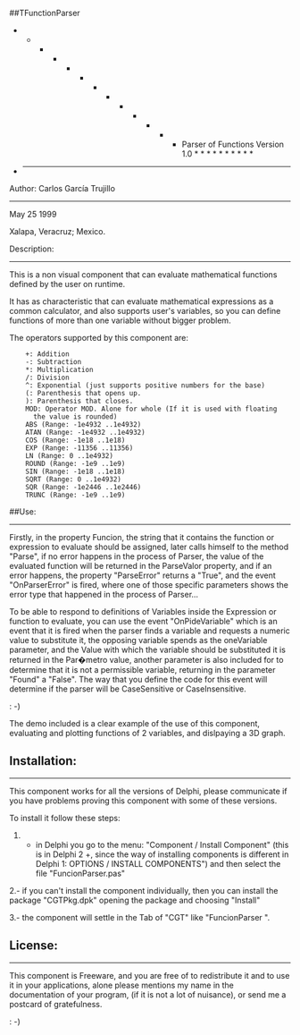 ##TFunctionParser

* * * * * * * * * * * * * Parser of Functions Version 1.0 * * * * * * * * * *
* _________________________________________________________

Author: Carlos García Trujillo

_________________________________________________________

May 25 1999

Xalapa, Veracruz; Mexico.

Description:

---------------------------------------------------------

This is a non visual component that can evaluate mathematical functions
defined by the user on runtime.

It has as characteristic that can evaluate mathematical expressions as a
common calculator, and also supports user's variables, so you can define
functions of more than one variable without bigger problem.

The operators supported by this component are:

        +: Addition
        -: Subtraction
        *: Multiplication
        /: Division
        ^: Exponential (just supports positive numbers for the base)
        (: Parenthesis that opens up.
        ): Parenthesis that closes.
        MOD: Operator MOD. Alone for whole (If it is used with floating
          the value is rounded)
        ABS (Range: -1e4932 ..1e4932)
        ATAN (Range: -1e4932 ..1e4932)
        COS (Range: -1e18 ..1e18)
        EXP (Range: -11356 ..11356)
        LN (Range: 0 ..1e4932)
        ROUND (Range: -1e9 ..1e9)
        SIN (Range: -1e18 ..1e18)
        SQRT (Range: 0 ..1e4932)
        SQR (Range: -1e2446 ..1e2446)
        TRUNC (Range: -1e9 ..1e9)

##Use:

--------------------------------------------------------------------

Firstly, in the property Funcion, the string that it contains the function or
expression to evaluate should be assigned, later calls himself to the method
"Parse", if no error happens in the process of Parser, the value of the
evaluated function will be returned in the ParseValor property, and if an
error happens, the property "ParseError" returns a "True", and the event
"OnParserError" is fired, where one of those specific parameters shows the error
type that happened in the process of Parser...

To be able to respond to definitions of Variables inside the Expression or
function to evaluate, you can use the event "OnPideVariable" which is an event
that it is fired when the parser finds a variable and requests a numeric value
to substitute it, the opposing variable spends as the oneVariable parameter,
and the Value with which the variable should be substituted it is returned in
the Par�metro value, another parameter is also included for to determine that
it is not a permissible variable, returning in the parameter "Found" a
"False". The way that you define the code for this event will determine if the
parser will be CaseSensitive or CaseInsensitive.

: -)

The demo included is a clear example of the use of this component, evaluating
and plotting functions of 2 variables, and dislpaying a 3D graph.

## Installation:

---------------------------------------------------------

This component works for all the versions of Delphi, please communicate if you
have problems proving this component with some of these versions.

To install it follow these steps:

1. - in Delphi you go to the menu: "Component / Install Component" (this is in
Delphi 2 +, since the way of installing components is different in Delphi 1:
OPTIONS / INSTALL COMPONENTS") and then select the file "FuncionParser.pas"

2.- if you can't install the component individually, then you can install the
package "CGTPkg.dpk" opening the package and choosing "Install"

3.- the component will settle in the Tab of "CGT" like "FuncionParser ".


## License:
---------------------------------------------------------
  
This component is Freeware, and you are free of to redistribute it and to use
it in your applications, alone please mentions my name in the documentation of
your program, (if it is not a lot of nuisance), or send me a postcard of
gratefulness.


: -)
